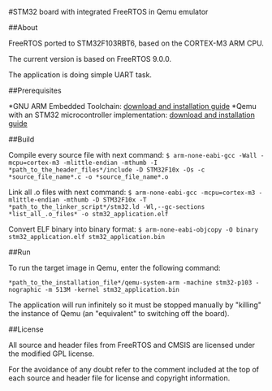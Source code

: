 #STM32 board with integrated FreeRTOS in Qemu emulator

##About

FreeRTOS ported to STM32F103RBT6, based on the CORTEX-M3 ARM CPU.

The current version is based on FreeRTOS 9.0.0. 

The application is doing simple UART task.

##Prerequisites

*GNU ARM Embedded Toolchain: [download and installation guide](https://launchpad.net/~terry.guo/+archive/ubuntu/gcc-arm-embedded)
*Qemu with an STM32 microcontroller implementation: [download and installation guide](https://github.com/beckus/qemu_stm32)

##Build

Compile every source file with next command:
`$ arm-none-eabi-gcc -Wall -mcpu=cortex-m3 -mlittle-endian -mthumb -I *path_to_the_header_files*/include -D STM32F10x -Os -c *source_file_name*.c -o *source_file_name*.o`

Link all .o files with next command:
`$ arm-none-eabi-gcc -mcpu=cortex-m3 -mlittle-endian -mthumb -D STM32F10x -T *path_to_the_linker_script*/stm32.ld -Wl,--gc-sections *list_all_.o_files* -o stm32_application.elf`

Convert ELF binary into binary format:
`$ arm-none-eabi-objcopy -O binary stm32_application.elf stm32_application.bin`


##Run

To run the target image in Qemu, enter the following command:

`*path_to_the_installation_file*/qemu-system-arm -machine stm32-p103 -nographic -m 513M -kernel stm32_application.bin`

The application will run infinitely so it must be stopped manually by "killing" the instance of Qemu (an "equivalent" to switching off the board).

##License

All source and header files from FreeRTOS and CMSIS are licensed under the modified GPL license. 

For the avoidance of any doubt refer to the comment included at the top of each source and header file for license and copyright information.
